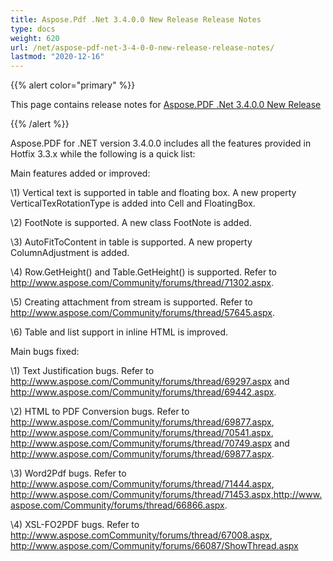 ```yaml
---
title: Aspose.Pdf .Net 3.4.0.0 New Release Release Notes
type: docs
weight: 620
url: /net/aspose-pdf-net-3-4-0-0-new-release-release-notes/
lastmod: "2020-12-16"
---
```


{{% alert color="primary" %}} 

This page contains release notes for [Aspose.PDF .Net 3.4.0.0 New Release](http://www.aspose.com/downloads/pdf/net/new-releases/aspose.pdf-.net-3.4.0.0-new-release/)

{{% /alert %}} 

Aspose.PDF for .NET version 3.4.0.0 includes all the features provided in Hotfix 3.3.x while the following is a quick list: 

Main features added or improved: 

\1) Vertical text is supported in table and floating box. A new property VerticalTexRotationType is added into Cell and FloatingBox. 

\2) FootNote is supported. A new class FootNote is added. 

\3) AutoFitToContent in table is supported. A new property ColumnAdjustment is added. 

\4) Row.GetHeight() and Table.GetHeight() is supported. Refer to <http://www.aspose.com/Community/forums/thread/71302.aspx>. 

\5) Creating attachment from stream is supported. Refer to <http://www.aspose.com/Community/forums/thread/57645.aspx>. 

\6) Table and list support in inline HTML is improved. 

Main bugs fixed: 

\1) Text Justification bugs. Refer to <http://www.aspose.com/Community/forums/thread/69297.aspx> and <http://www.aspose.com/Community/forums/thread/69442.aspx>. 

\2) HTML to PDF Conversion bugs. Refer to <http://www.aspose.com/Community/forums/thread/69877.aspx>, <http://www.aspose.com/Community/forums/thread/70541.aspx>, <http://www.aspose.com/Community/forums/thread/70749.aspx> and <http://www.aspose.com/Community/forums/thread/69877.aspx>. 

\3) Word2Pdf bugs. Refer to <http://www.aspose.com/Community/forums/thread/71444.aspx>, <http://www.aspose.com/Community/forums/thread/71453.aspx,http://www.aspose.com/Community/forums/thread/66866.aspx>. 

\4) XSL-FO2PDF bugs. Refer to <http://www.aspose.comCommunity/forums/thread/67008.aspx>, <http://www.aspose.com/Community/forums/66087/ShowThread.aspx>
